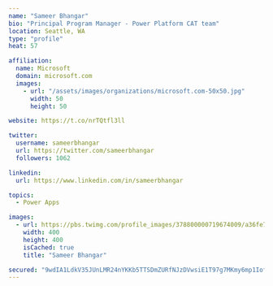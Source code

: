 ```yaml
---
name: "Sameer Bhangar"
bio: "Principal Program Manager - Power Platform CAT team"
location: Seattle, WA
type: "profile"
heat: 57

affiliation:
  name: Microsoft
  domain: microsoft.com
  images:
    - url: "/assets/images/organizations/microsoft.com-50x50.jpg"
      width: 50
      height: 50

website: https://t.co/nrTQtfl3ll

twitter:
  username: sameerbhangar
  url: https://twitter.com/sameerbhangar
  followers: 1062

linkedin:
  url: https://www.linkedin.com/in/sameerbhangar

topics:
  - Power Apps

images:
  - url: https://pbs.twimg.com/profile_images/378800000719674009/a36fe7ddfab1778b76e5793772e43798_400x400.jpeg
    width: 400
    height: 400
    isCached: true
    title: "Sameer Bhangar"

secured: "9wdIA1LdkV35JUnLMR24nYKKb5TTSDmZURfNJzDVwsiE1T97g7MKmy6mp1IofWf8uPA1RhFYgQebs3pLnMFsMw/L/L6hUQL7l05buZO0T1psaWaccKNe7Mdcm5IQgpl4splDaelDZ5d6b1k20ylchI2AoCMMoWE16PRkM15J3nWEUbXNoaH6ZOTWbuJwP+huQ6YIPZ6aNNfYK1UnNLSUK3UjhcCS4cn1qaF8YBn2LfDff/RmCEa1gJ8wW4FADZAyhcAFa+zpS9Ckn4Kpj3J6BknJmZfTREedyEVEizHhFeTSj16J7JgpoG7Cl+2uhhq0cqN3WUAAwqnkuV8KjwXwsX0JQBTMvFT+vJCVH1AXkjzbja+rLqQrFldBsM3tdFWSDR3RifrlhiUsLzOiNx/VpgLz/0NZFLA8gi4M4uUO7ig=;TlyyhGGg853TRkrhF4B8GA=="
---
```


